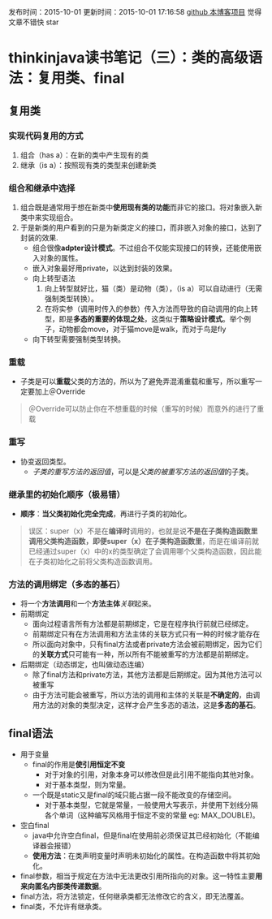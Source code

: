 发布时间：2015-10-01
更新时间：2015-10-01 17:16:58
[github 本博客项目](https://github.com/SimplyY/Blog/)  觉得文章不错快 star
# thinkinjava读书笔记（三）：类的高级语法：复用类、final
## 复用类
### 实现代码复用的方式
1. 组合（has a）：在新的类中产生现有的类
2. 继承（is a）：按照现有类的类型来创建新类

### 组合和继承中选择
1. 组合既是通常用于想在新类中**使用现有类的功能**而非它的接口。将对象嵌入新类中来实现组合。
2. 于是新类的用户看到的只是为新类定义的接口，而非嵌入对象的接口，达到了封装的效果.
    - 组合很像**adpter设计模式**。不过组合不仅能实现接口的转换，还能使用嵌入对象的属性。
    - 嵌入对象最好用private，以达到封装的效果。
    - 向上转型语法
        1. 向上转型就好比，猫（类）是动物（类），（is a）可以自动进行（无需强制类型转换）。
        2. 在将实参（调用时传入的参数）传入方法而导致的自动调用的向上转型，即是**多态的重要的体现之处**，这类似于**策略设计模式**。举个例子，动物都会move，对于猫move是walk，而对于鸟是fly
    - 向下转型需要强制类型转换。


### 重载
- 子类是可以**重载**父类的方法的，所以为了避免弄混淆重载和重写，所以重写一定要加上＠Override

> ＠Override可以防止你在不想重载的时候（重写的时候）而意外的进行了重载

### 重写
- 协变返回类型。
	- *子类的重写方法的返回值*，可以是*父类的被重写方法的返回值*的子类。


### **继承里的初始化顺序**（极易错）
- **顺序**：**当父类初始化完全完成**，再进行子类的初始化。

> 误区：super（x）不是在**编译时**调用的，也就是说**不是在子类构造函数里调用父类构造函数，即便super（x）在子类构造函数里**，而是在编译前就已经通过super（x）中的x的类型确定了会调用哪个父类构造函数，因此能在子类初始化之前将父类构造函数调用。

### 方法的调用绑定（**多态的基石**）
- 将一个**方法调用**和一个**方法主体***关联*起来。
- 前期绑定
	- 面向过程语言所有方法都是前期绑定，它是在程序执行前就已经绑定。
	- 前期绑定只有在方法调用和方法主体的关联方式只有一种的时候才能存在
	- 所以面向对象中，只有final方法或者private方法会被前期绑定，因为它们的**关联方式**只可能有一种，所以所有不能被重写的方法都是前期绑定。
- 后期绑定（动态绑定，也叫做动态连编）
	- 除了final方法和private方法，其他方法都是后期绑定。因为其他方法可以被重写
	- 由于方法可能会被重写，所以方法的调用和主体的关联是**不确定的**，由调用方法的对象的类型决定，这样才会产生多态的语法，这是**多态的基石**。

## final语法
- 用于变量
	- final的作用是**使引用恒定不变**
		- 对于对象的引用，对象本身可以修改但是此引用不能指向其他对象。
		- 对于基本类型，则为常量。
	- 一个既是static又是final的域只能占据一段不能改变的存储空间。
		- 对于基本类型，它就是常量，一般使用大写表示，并使用下划线分隔各个单词（这种编写风格用于恒定不变的常量 eg: MAX_DOUBLE)。
- 空白final
    - java中允许空白final，但是final在使用前必须保证其已经初始化（不能编译器会报错）
    - **使用方法**：在类声明变量时声明未初始化的属性。在构造函数中将其初始化。
- final参数，相当于规定在方法中无法更改引用所指向的对象。这一特性主要**用来向匿名内部类传递数据**。
- final方法，将方法锁定，任何继承类都无法修改它的含义，即无法覆盖。
- final类，不允许有继承类。
